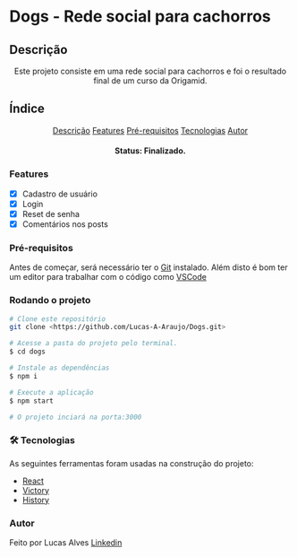 # Dogs - Rede social para cachorros

## Descrição

<p align="center">Este projeto consiste em uma rede social para cachorros e foi o resultado final de um curso da Origamid.</p>

## Índice

<p align="center">
 <a href="#Descrição">Descrição</a>
 <a href="#Features">Features</a>
 <a href="#Pré-requisitos">Pré-requisitos</a>
 <a href="#Tecnologias">Tecnologias</a>
 <a href="#autor">Autor</a>
</p>

<h4 align="center"> 
	  Status: Finalizado.
</h4>

### Features

- [x] Cadastro de usuário
- [x] Login
- [x] Reset de senha
- [x] Comentários nos posts

### Pré-requisitos

Antes de começar, será necessário ter o [Git](https://git-scm.com) instalado. 
Além disto é bom ter um editor para trabalhar com o código como [VSCode](https://code.visualstudio.com/)

### Rodando o projeto

```bash
# Clone este repositório
git clone <https://github.com/Lucas-A-Araujo/Dogs.git>

# Acesse a pasta do projeto pelo terminal.
$ cd dogs

# Instale as dependências
$ npm i

# Execute a aplicação
$ npm start

# O projeto inciará na porta:3000
```

### 🛠 Tecnologias

As seguintes ferramentas foram usadas na construção do projeto:

- [React](https://pt-br.reactjs.org/)
- [Victory](https://formidable.com/open-source/victory/)
- [History](https://github.com/remix-run/history/tree/3e9dab413f4eda8d6bce565388c5ddb7aeff9f7e/docs)


### Autor

Feito por Lucas Alves
[Linkedin](https://www.linkedin.com/in/lucas-alves-476b281aa/)